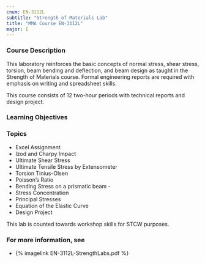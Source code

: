 ```yaml
---
cnum: EN-3112L
subtitle: "Strength of Materials Lab"
title: "MMA Course EN-3112L"
major: E
---
```


### Course Description

This laboratory reinforces the basic concepts of normal stress, shear stress, torsion, beam bending and deflection, and beam design as taught in the Strength of Materials course. Formal engineering reports are required with emphasis on writing and spreadsheet skills.

This course consists of 12 two-hour periods with technical reports and design project.


### Learning Objectives



### Topics


* Excel Assignment
* Izod and Charpy Impact
* Ultimate Shear Stress 
* Ultimate Tensile Stress by Extensometer
* Torsion Tinius-Olsen
* Poisson’s Ratio 
* Bending Stress on a prismatic beam -
* Stress Concentration
* Principal Stresses
* Equation of the Elastic Curve
* Design Project


This lab is counted towards workshop skills for STCW purposes.

### For more information, see 

* {% imagelink EN-3112L-StrengthLabs.pdf %} 



